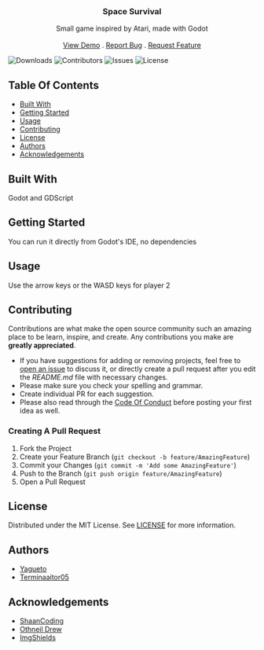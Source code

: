<br/>
<p align="center">
  <h3 align="center">Space Survival</h3>

  <p align="center">
    Small game inspired by Atari, made with Godot
    <br/>
    <br/>
    <a href="https://github.com/yagueto/SpaceSurvival">View Demo</a>
    .
    <a href="https://github.com/yagueto/SpaceSurvival/issues">Report Bug</a>
    .
    <a href="https://github.com/yagueto/SpaceSurvival/issues">Request Feature</a>
  </p>
</p>

![Downloads](https://img.shields.io/github/downloads/yagueto/SpaceSurvival/total) ![Contributors](https://img.shields.io/github/contributors/yagueto/SpaceSurvival?color=dark-green) ![Issues](https://img.shields.io/github/issues/yagueto/SpaceSurvival) ![License](https://img.shields.io/github/license/yagueto/SpaceSurvival) 

## Table Of Contents

* [Built With](#built-with)
* [Getting Started](#getting-started)
* [Usage](#usage)
* [Contributing](#contributing)
* [License](#license)
* [Authors](#authors)
* [Acknowledgements](#acknowledgements)

## Built With

Godot and GDScript

## Getting Started

You can run it directly from Godot's IDE, no dependencies

## Usage

Use the arrow keys or the WASD keys for player 2

## Contributing

Contributions are what make the open source community such an amazing place to be learn, inspire, and create. Any contributions you make are **greatly appreciated**.
* If you have suggestions for adding or removing projects, feel free to [open an issue](https://github.com/yagueto/SpaceSurvival/issues/new) to discuss it, or directly create a pull request after you edit the *README.md* file with necessary changes.
* Please make sure you check your spelling and grammar.
* Create individual PR for each suggestion.
* Please also read through the [Code Of Conduct](https://github.com/yagueto/SpaceSurvival/blob/main/CODE_OF_CONDUCT.md) before posting your first idea as well.

### Creating A Pull Request

1. Fork the Project
2. Create your Feature Branch (`git checkout -b feature/AmazingFeature`)
3. Commit your Changes (`git commit -m 'Add some AmazingFeature'`)
4. Push to the Branch (`git push origin feature/AmazingFeature`)
5. Open a Pull Request

## License

Distributed under the MIT License. See [LICENSE](https://github.com/yagueto/SpaceSurvival/blob/main/LICENSE.md) for more information.

## Authors

* [Yagueto](https://github.com/yagueto)
* [Terminaaitor05](https://github.com/Terminaaitor05)

## Acknowledgements

* [ShaanCoding](https://github.com/ShaanCoding/)
* [Othneil Drew](https://github.com/othneildrew/Best-README-Template)
* [ImgShields](https://shields.io/)
